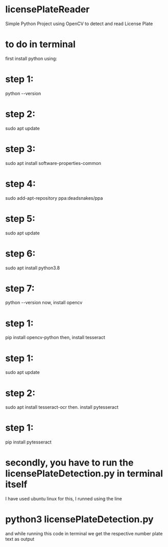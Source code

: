 # licensePlateReader
Simple Python Project using OpenCV to detect and read License Plate
# to do in terminal
first install python using:
# step 1:
python --version
# step 2:
sudo apt update
# step 3:
sudo apt install software-properties-common
# step 4:
sudo add-apt-repository ppa:deadsnakes/ppa
# step 5:
sudo apt update
# step 6:
sudo apt install python3.8
# step 7:
python --version
now, install opencv
# step 1:
pip install opencv-python
then, install tesseract
# step 1:
sudo apt update
# step 2:
sudo apt install tesseract-ocr
then. install pytesseract
# step 1:
pip install pytesseract
# secondly, you have to run the licensePlateDetection.py in terminal itself
I have used ubuntu linux for this, I runned using the line
# python3 licensePlateDetection.py
and while running this code in terminal we get
the respective number plate text as output
